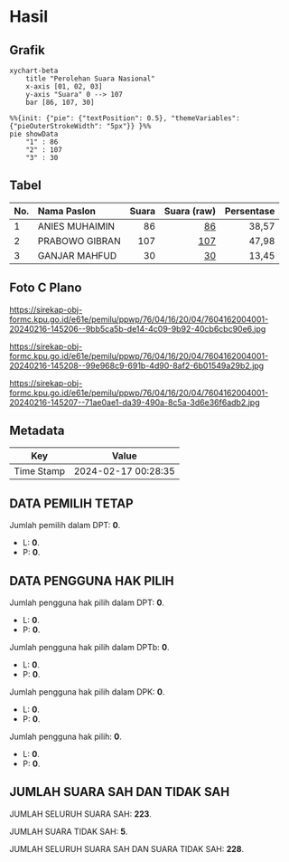# Hasil

## Grafik

```mermaid
xychart-beta
    title "Perolehan Suara Nasional"
    x-axis [01, 02, 03]
    y-axis "Suara" 0 --> 107
    bar [86, 107, 30]
```

```mermaid
%%{init: {"pie": {"textPosition": 0.5}, "themeVariables": {"pieOuterStrokeWidth": "5px"}} }%%
pie showData
    "1" : 86
    "2" : 107
    "3" : 30
```

## Tabel

| No. | Nama Paslon    | Suara | Suara (raw) | Persentase |
|:--- |:-------------- | -----:| -----------:| ----------:|
| 1   | ANIES MUHAIMIN | 86    | [86][p-1]   | 38,57      |
| 2   | PRABOWO GIBRAN | 107   | [107][p-2]  | 47,98      |
| 3   | GANJAR MAHFUD  | 30    | [30][p-3]   | 13,45      |


[p-1]: https://github.com/gigit-pemilu/pemilu-2024/blob/main/pilpres/hitung-suara/sub/76-sulawesi-barat/sub/04-polewali-mandar/sub/16-bulo/sub/2004-karombang/sub/001-tps/sub/paslon-1.txt
[p-2]: https://github.com/gigit-pemilu/pemilu-2024/blob/main/pilpres/hitung-suara/sub/76-sulawesi-barat/sub/04-polewali-mandar/sub/16-bulo/sub/2004-karombang/sub/001-tps/sub/paslon-2.txt
[p-3]: https://github.com/gigit-pemilu/pemilu-2024/blob/main/pilpres/hitung-suara/sub/76-sulawesi-barat/sub/04-polewali-mandar/sub/16-bulo/sub/2004-karombang/sub/001-tps/sub/paslon-3.txt

## Foto C Plano

https://sirekap-obj-formc.kpu.go.id/e61e/pemilu/ppwp/76/04/16/20/04/7604162004001-20240216-145206--9bb5ca5b-de14-4c09-9b92-40cb6cbc90e6.jpg

https://sirekap-obj-formc.kpu.go.id/e61e/pemilu/ppwp/76/04/16/20/04/7604162004001-20240216-145208--99e968c9-691b-4d90-8af2-6b01549a29b2.jpg

https://sirekap-obj-formc.kpu.go.id/e61e/pemilu/ppwp/76/04/16/20/04/7604162004001-20240216-145207--71ae0ae1-da39-490a-8c5a-3d6e36f6adb2.jpg


## Metadata

| Key        | Value               |
| ---------- | ------------------- |
| Time Stamp | 2024-02-17 00:28:35 |


## DATA PEMILIH TETAP

Jumlah pemilih dalam DPT: **0**.
 * L: **0**.
 * P: **0**.

## DATA PENGGUNA HAK PILIH

Jumlah pengguna hak pilih dalam DPT: **0**.
 * L: **0**.
 * P: **0**.

Jumlah pengguna hak pilih dalam DPTb: **0**.
 * L: **0**.
 * P: **0**.

Jumlah pengguna hak pilih dalam DPK: **0**.
 * L: **0**.
 * P: **0**.

Jumlah pengguna hak pilih: **0**.
 * L: **0**.
 * P: **0**.

## JUMLAH SUARA SAH DAN TIDAK SAH

JUMLAH SELURUH SUARA SAH: **223**.

JUMLAH SUARA TIDAK SAH: **5**.

JUMLAH SELURUH SUARA SAH DAN SUARA TIDAK SAH: **228**.


